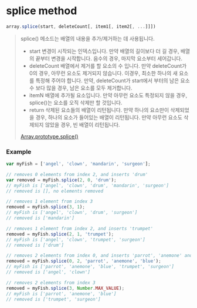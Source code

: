 # splice method

```javascript
array.splice(start, deleteCount[, item1[, item2[, ...]]])
```

> splice() 메소드는 배열의 내용을 추가/제거하는 데 사용됩니다.
>
>* start
>변경이 시작되는 인덱스입니다. 만약 배열의 길이보다 더 길 경우, 배열의 끝부터 변경을 시작합니다. 음수의 경우, 마지막 요소부터 세어갑니다.
>* deleteCount
>배열에서 제거를 할 요소의 수 입니다. 만약  deleteCount가 0의 경우, 아무런 요소도 제거되지 않습니다. 이경우, 최소한 하나의 새 요소를 특정해 주어야 합니다. 만약, deleteCount가 start에서 부터의 남은 요소 수 보다 많을 경우, 남은 요소를 모두 제거합니다.
>* itemN
>배열에 추가될 요소입니다. 만약 아무런 요소도 특정되지 않을 경우,  splice()는 요소를 오직 삭제만 할 것입니다.
>* return
>삭제된 요소들의 배열이 리턴됩니다. 만약 하나의 요소만이 삭제되었을 경우, 하나의 요소가 들어있는 배열이 리턴됩니다. 만약 아무런 요소도 삭제되지 않았을 경우, 빈 배열이 리턴됩니다.
>
>[Array.prototype.splice()](https://developer.mozilla.org/ko/docs/Web/JavaScript/Reference/Global_Objects/Array/splice)

### Example

```javascript
var myFish = ['angel', 'clown', 'mandarin', 'surgeon'];

// removes 0 elements from index 2, and inserts 'drum'
var removed = myFish.splice(2, 0, 'drum');
// myFish is ['angel', 'clown', 'drum', 'mandarin', 'surgeon']
// removed is [], no elements removed

// removes 1 element from index 3
removed = myFish.splice(3, 1);
// myFish is ['angel', 'clown', 'drum', 'surgeon']
// removed is ['mandarin']

// removes 1 element from index 2, and inserts 'trumpet'
removed = myFish.splice(2, 1, 'trumpet');
// myFish is ['angel', 'clown', 'trumpet', 'surgeon']
// removed is ['drum']

// removes 2 elements from index 0, and inserts 'parrot', 'anemone' and 'blue'
removed = myFish.splice(0, 2, 'parrot', 'anemone', 'blue');
// myFish is ['parrot', 'anemone', 'blue', 'trumpet', 'surgeon']
// removed is ['angel', 'clown']

// removes 2 elements from index 3
removed = myFish.splice(3, Number.MAX_VALUE);
// myFish is ['parrot', 'anemone', 'blue']
// removed is ['trumpet', 'surgeon']
```


